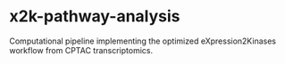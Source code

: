 # x2k-pathway-analysis
Computational pipeline implementing the optimized eXpression2Kinases workflow from CPTAC transcriptomics.
